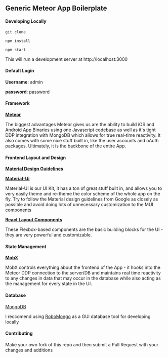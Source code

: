 ## Generic Meteor App Boilerplate

#### Developing Locally

```
git clone
```

```
npm install
```

```
npm start
```

This will run a development server at http://localhost:3000

#### Default Login

**Username**: admin

**password**: password

#### Framework

[**Meteor**](https://www.meteor.com/)

The biggest advantages Meteor gives us are the ability to build iOS and Android App Binaries using one Javascript codebase as well as it's tight DDP integration with MongoDB which allows for true
real-time reactivity. It also comes with some nice stuff built in, like the user accounts and oAuth packages. Ultimately, it is the backbone of the entire App.

#### Frontend Layout and Design

[**Material Design Guidelines**](https://material.io/guidelines/)

[**Material-Ui**](http://www.material-ui.com/#/)

Material-UI is our UI Kit, it has a ton of great stuff built in, and allows you to very easily theme and re-theme the color scheme of the whole app on the fly. Try to follow the Material design
guidelines from Google as closely as possible and avoid doing lots of unnecessary customization to the MUI components

[**React Layout Components**](https://github.com/rofrischmann/react-layout-components)

These Flexbox-based components are the basic building blocks for the UI - they are very powerful and customizable.

#### State Management

[**MobX**](https://mobx.js.org/)

MobX controls everything about the frontend of the App - it hooks into the Meteor DDP connection to the server/DB and maintains real time reactivity to any changes in data that may occur in the
database while also acting as the management for every state in the UI.

#### Database

[MongoDB](https://www.mongodb.com/)

I reccomend using [RoboMongo](https://robomongo.org/) as a GUI database tool for developing locally

#### Contributing

Make your own fork of this repo and then submit a Pull Request with your changes and additions
